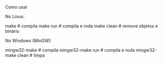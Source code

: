 Como usar

No Linux:

make        # compila
make run    # compila e roda
make clean  # remove objetos e binário


No Windows (MinGW):

mingw32-make        # compila
mingw32-make run    # compila e roda
mingw32-make clean  # limpa
